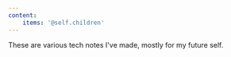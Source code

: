 ```yaml
---
content:
    items: '@self.children'
---
```


These are various tech notes I've made, mostly for my future self.